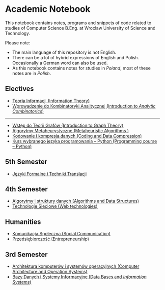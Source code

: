 # Academic Notebook

This notebook contains notes, programs and snippets of code related to studies of Computer Science B.Eng. at Wrocław University of Science and Technology.

Please note:
- The main language of this repository is not English.
- There can be a lot of hybrid expressions of English and Polish. Occasionally a German word can also be used.
- As this notebook contains notes for studies in *Poland*, most of these notes are in *Polish*.

## Electives

- [Teoria Informacji (Information Theory)](electives/ti/readme.md)
- [Wprowadzenie do Kombinatoryki Analitycznej (Introduction to *Analytic Combinatorics*)](electives/wdka/readme.md)

---

- [Wstęp do Teorii Grafów (Introduction to Graph Theory)](electives/wtg/readme.md)
- [Algorytmy Metaheurystyczne (Metaheuristic Algorithms )](electives/amh/readme.md)
- [Kodowanie i kompresja danych (Coding and Data Compression)](electives/kkd/readme.md)
- [Kurs wybranego języka programowania – Python (Programming course – Python)](electives/py/readme.md)

## 5th Semester

- [Języki Formalne i Techniki Translacji](5th-semester/jftt/readme.md)

## 4th Semester

- [Algorytmy i struktury danych (Algorithms and Data Structures)](4th-semester/aisd/readme.md)
- [Technologie Sieciowe (Web technologies)](4th-semester/ts/readme.md)

## Humanities

- [Komunikacja Społeczna (Social Communication)](humanities/ks/readme.md)
- [Przedsiębiorczość (Entrepreneurship)](humanities/pb/readme.md)

## 3rd Semester

- [Architektura komputerów i systemów operacyjnych (Computer Architecture and Operation Systems)](3rd-semester/akiso/readme.md)
- [Bazy Danych i Systemy Informacyjne (Data Bases and *Information Systems*)](3rd-semester/bdsi/readme.md)
